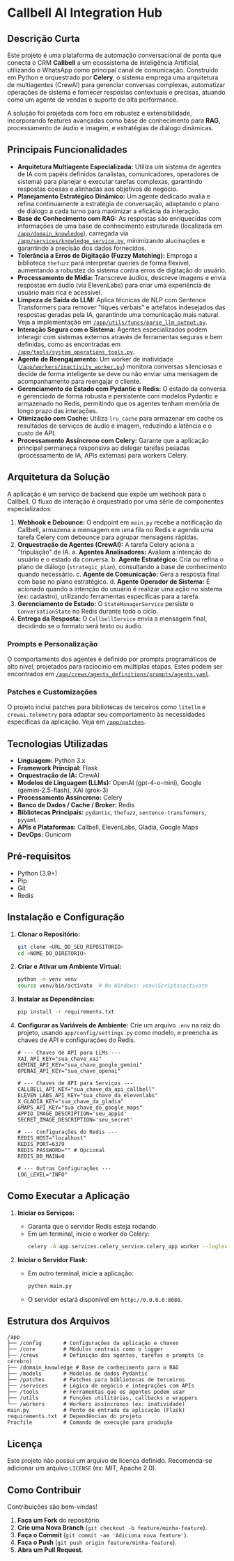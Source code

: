 # Callbell AI Integration Hub

## Descrição Curta

Este projeto é uma plataforma de automação conversacional de ponta que conecta o CRM **Callbell** a um ecossistema de Inteligência Artificial, utilizando o WhatsApp como principal canal de comunicação. Construído em Python e orquestrado por **Celery**, o sistema emprega uma arquitetura de multiagentes (CrewAI) para gerenciar conversas complexas, automatizar operações de sistema e fornecer respostas contextuais e precisas, atuando como um agente de vendas e suporte de alta performance.

A solução foi projetada com foco em robustez e extensibilidade, incorporando features avançadas como base de conhecimento para **RAG**, processamento de áudio e imagem, e estratégias de diálogo dinâmicas.

## Principais Funcionalidades

- **Arquitetura Multiagente Especializada:** Utiliza um sistema de agentes de IA com papéis definidos (analistas, comunicadores, operadores de sistema) para planejar e executar tarefas complexas, garantindo respostas coesas e alinhadas aos objetivos de negócio.
- **Planejamento Estratégico Dinâmico:** Um agente dedicado avalia e refina continuamente a estratégia de conversação, adaptando o plano de diálogo a cada turno para maximizar a eficácia da interação.
- **Base de Conhecimento com RAG:** As respostas são enriquecidas com informações de uma base de conhecimento estruturada (localizada em [`/app/domain_knowledge`](/app/domain_knowledge)), carregada via [`/app/services/knowledge_service.py`](/app/services/knowledge_service.py:1), minimizando alucinações e garantindo a precisão dos dados fornecidos.
- **Tolerância a Erros de Digitação (Fuzzy Matching):** Emprega a biblioteca `thefuzz` para interpretar queries de forma flexível, aumentando a robustez do sistema contra erros de digitação do usuário.
- **Processamento de Mídia:** Transcreve áudios, descreve imagens e envia respostas em áudio (via ElevenLabs) para criar uma experiência de usuário mais rica e acessível.
- **Limpeza de Saída do LLM:** Aplica técnicas de NLP com Sentence Transformers para remover "tiques verbais" e artefatos indesejados das respostas geradas pela IA, garantindo uma comunicação mais natural. Veja a implementação em [`/app/utils/funcs/parse_llm_output.py`](/app/utils/funcs/parse_llm_output.py).
- **Interação Segura com o Sistema:** Agentes especializados podem interagir com sistemas externos através de ferramentas seguras e bem definidas, como as encontradas em [`/app/tools/system_operations_tools.py`](/app/tools/system_operations_tools.py).
- **Agente de Reengajamento:** Um worker de inatividade ([`/app/workers/inactivity_worker.py`](/app/workers/inactivity_worker.py)) monitora conversas silenciosas e decide de forma inteligente se deve ou não enviar uma mensagem de acompanhamento para reengajar o cliente.
- **Gerenciamento de Estado com Pydantic e Redis:** O estado da conversa é gerenciado de forma robusta e persistente com modelos Pydantic e armazenado no Redis, permitindo que os agentes tenham memória de longo prazo das interações.
- **Otimização com Cache:** Utiliza `lru_cache` para armazenar em cache os resultados de serviços de áudio e imagem, reduzindo a latência e o custo de API.
- **Processamento Assíncrono com Celery:** Garante que a aplicação principal permaneça responsiva ao delegar tarefas pesadas (processamento de IA, APIs externas) para workers Celery.

## Arquitetura da Solução

A aplicação é um serviço de backend que expõe um webhook para o Callbell. O fluxo de interação é orquestrado por uma série de componentes especializados:

1.  **Webhook e Debounce:** O endpoint em `main.py` recebe a notificação da Callbell, armazena a mensagem em uma fila no Redis e agenda uma tarefa Celery com debounce para agrupar mensagens rápidas.
2.  **Orquestração de Agentes (CrewAI):** A tarefa Celery aciona a "tripulação" de IA.
    a.  **Agentes Analisadores:** Avaliam a intenção do usuário e o estado da conversa.
    b.  **Agente Estratégico:** Cria ou refina o plano de diálogo (`strategic_plan`), consultando a base de conhecimento quando necessário.
    c.  **Agente de Comunicação:** Gera a resposta final com base no plano estratégico.
    d.  **Agente Operador de Sistema:** É acionado quando a intenção do usuário é realizar uma ação no sistema (ex: cadastro), utilizando ferramentas específicas para a tarefa.
3.  **Gerenciamento de Estado:** O `StateManagerService` persiste o `ConversationState` no Redis durante todo o ciclo.
4.  **Entrega da Resposta:** O `CallbellService` envia a mensagem final, decidindo se o formato será texto ou áudio.

### Prompts e Personalização

O comportamento dos agentes é definido por prompts programáticos de alto nível, projetados para raciocínio em múltiplas etapas. Estes podem ser encontrados em [`/app/crews/agents_definitions/prompts/agents.yaml`](/app/crews/agents_definitions/prompts/agents.yaml).

### Patches e Customizações

O projeto inclui patches para bibliotecas de terceiros como `litellm` e `crewai.telemetry` para adaptar seu comportamento às necessidades específicas da aplicação. Veja em [`/app/patches`](/app/patches).

## Tecnologias Utilizadas

- **Linguagem:** Python 3.x
- **Framework Principal:** Flask
- **Orquestração de IA:** CrewAI
- **Modelos de Linguagem (LLMs):** OpenAI (gpt-4-o-mini), Google (gemini-2.5-flash), XAI (grok-3)
- **Processamento Assíncrono:** Celery
- **Banco de Dados / Cache / Broker:** Redis
- **Bibliotecas Principais:** `pydantic`, `thefuzz`, `sentence-transformers`, `pyyaml`
- **APIs e Plataformas:** Callbell, ElevenLabs, Gladia, Google Maps
- **DevOps:** Gunicorn

## Pré-requisitos

- Python (3.9+)
- Pip
- Git
- Redis

## Instalação e Configuração

1.  **Clonar o Repositório:**
    ```bash
    git clone <URL_DO_SEU_REPOSITORIO>
    cd <NOME_DO_DIRETORIO>
    ```

2.  **Criar e Ativar um Ambiente Virtual:**
    ```bash
    python -m venv venv
    source venv/bin/activate  # No Windows: venv\Scripts\activate
    ```

3.  **Instalar as Dependências:**
    ```bash
    pip install -r requirements.txt
    ```

4.  **Configurar as Variáveis de Ambiente:**
    Crie um arquivo `.env` na raiz do projeto, usando `app/config/settings.py` como modelo, e preencha as chaves de API e configurações do Redis.

    ```env
    # --- Chaves de API para LLMs ---
    XAI_API_KEY="sua_chave_xai"
    GEMINI_API_KEY="sua_chave_google_gemini"
    OPENAI_API_KEY="sua_chave_openai"

    # --- Chaves de API para Serviços ---
    CALLBELL_API_KEY="sua_chave_da_api_callbell"
    ELEVEN_LABS_API_KEY="sua_chave_da_elevenlabs"
    X_GLADIA_KEY="sua_chave_da_gladia"
    GMAPS_API_KEY="sua_chave_do_google_maps"
    APPID_IMAGE_DESCRIPTION='seu_appid'
    SECRET_IMAGE_DESCRIPTION='seu_secret'

    # --- Configurações do Redis ---
    REDIS_HOST="localhost"
    REDIS_PORT=6379
    REDIS_PASSWORD="" # Opcional
    REDIS_DB_MAIN=0

    # --- Outras Configurações ---
    LOG_LEVEL="INFO"
    ```

## Como Executar a Aplicação

1.  **Iniciar os Serviços:**
    - Garanta que o servidor Redis esteja rodando.
    - Em um terminal, inicie o worker do Celery:
      ```bash
      celery -A app.services.celery_service.celery_app worker --loglevel=INFO
      ```

2.  **Iniciar o Servidor Flask:**
    - Em outro terminal, inicie a aplicação:
      ```bash
      python main.py
      ```
    - O servidor estará disponível em `http://0.0.0.0:8080`.

## Estrutura dos Arquivos

```
/app
├── /config       # Configurações da aplicação e chaves
├── /core         # Módulos centrais como o logger
├── /crews        # Definição dos agentes, tarefas e prompts (o cérebro)
├── /domain_knowledge # Base de conhecimento para o RAG
├── /models       # Modelos de dados Pydantic
├── /patches      # Patches para bibliotecas de terceiros
├── /services     # Lógica de negócio e integrações com APIs
├── /tools        # Ferramentas que os agentes podem usar
├── /utils        # Funções utilitárias, callbacks e wrappers
└── /workers      # Workers assíncronos (ex: inatividade)
main.py           # Ponto de entrada da aplicação (Flask)
requirements.txt  # Dependências do projeto
Procfile          # Comando de execução para produção
```

## Licença

Este projeto não possui um arquivo de licença definido. Recomenda-se adicionar um arquivo `LICENSE` (ex: MIT, Apache 2.0).

## Como Contribuir

Contribuições são bem-vindas!

1.  **Faça um Fork** do repositório.
2.  **Crie uma Nova Branch** (`git checkout -b feature/minha-feature`).
3.  **Faça o Commit** (`git commit -am 'Adiciona nova feature'`).
4.  **Faça o Push** (`git push origin feature/minha-feature`).
5.  **Abra um Pull Request**.
